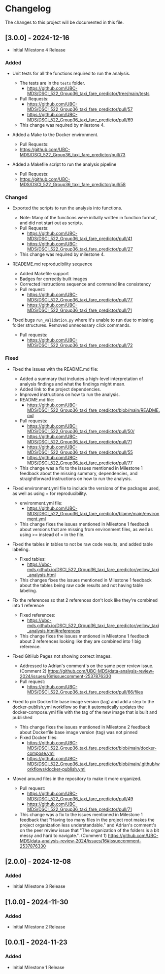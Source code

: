 # Changelog

The changes to this project will be documented in this file.

## [3.0.0] - 2024-12-16

- Initial Milestone 4 Release

### Added

- Unit tests for all the functions required to run the analysis. 
  - The tests are in the `tests` folder.
    - <https://github.com/UBC-MDS/DSCI_522_Group36_taxi_fare_predictor/tree/main/tests>
  - Pull Requests:
    - <https://github.com/UBC-MDS/DSCI_522_Group36_taxi_fare_predictor/pull/57>
    - <https://github.com/UBC-MDS/DSCI_522_Group36_taxi_fare_predictor/pull/69> 
  - This change was required by milestone 4.

- Added a Make to the Docker environment.
  - Pull Requests:
  - https://github.com/UBC-MDS/DSCI_522_Group36_taxi_fare_predictor/pull/73
 
- Added a Makefile script to run the analysis pipeline
  - Pull Requests:
  - https://github.com/UBC-MDS/DSCI_522_Group36_taxi_fare_predictor/pull/58
    
### Changed

- Exported the scripts to run the analysis into functions.
  - Note: Many of the functions were initially written in function format, and did not start out as scripts.
  - Pull Requests:
    - <https://github.com/UBC-MDS/DSCI_522_Group36_taxi_fare_predictor/pull/41> 
    - <https://github.com/UBC-MDS/DSCI_522_Group36_taxi_fare_predictor/pull/27>
  - This change was required by milestone 4.

- READEME.md reproducibility sequence
  - Added Makefile support
  - Badges for correctly built images
  - Corrected instructions sequence and command line consistency
  - Pull request:
    - https://github.com/UBC-MDS/DSCI_522_Group36_taxi_fare_predictor/pull/77
    - https://github.com/UBC-MDS/DSCI_522_Group36_taxi_fare_predictor/pull/71

- Fixed bugs `run_validation.py` where it's unable to run due to missing folder structures. Removed unnecessary click commands. 
  - Pull requests:
    - https://github.com/UBC-MDS/DSCI_522_Group36_taxi_fare_predictor/pull/72

### Fixed

- Fixed the issues with the README.md file:
  - Added a summary that includes a high-level interpretation of analysis findings and what the findings might mean.
  - Added link to the project dependencies.
  - Improved instructions on how to run the analysis.
  - README.md file:
    - <https://github.com/UBC-MDS/DSCI_522_Group36_taxi_fare_predictor/blob/main/README.md>
  - Pull requests:
    - <https://github.com/UBC-MDS/DSCI_522_Group36_taxi_fare_predictor/pull/50/> 
    - <https://github.com/UBC-MDS/DSCI_522_Group36_taxi_fare_predictor/pull/71> 
    - <https://github.com/UBC-MDS/DSCI_522_Group36_taxi_fare_predictor/pull/55>
    - <https://github.com/UBC-MDS/DSCI_522_Group36_taxi_fare_predictor/pull/77>
  - This change was a fix to the issues mentioned in Milestone 1 feedback about the missing summary, dependencies, and straightforward instructions on how to run the analysis.

- Fixed environment.yml file to include the versions of the packages used, as well as using = for reproducibility.
  - environment.yml file:
    - https://github.com/UBC-MDS/DSCI_522_Group36_taxi_fare_predictor/blame/main/environment.yml
  - This change fixes the issues mentioned in Milestone 1 feedback about versions that are missing from environment files, as well as using >= instead of = in the file.

- Fixed the tables in tables to not be raw code results, and added table labeling.
  - Fixed tables:
    - https://ubc-mds.github.io/DSCI_522_Group36_taxi_fare_predictor/yellow_taxi_analysis.html
  - This changes fixes the issues mentioned in Milestone 1 feedback about the tables being raw code results and not having table labeling.

- Fix the references so that 2 references don't look like they're combined into 1 reference
  - Fixed references:
    - https://ubc-mds.github.io/DSCI_522_Group36_taxi_fare_predictor/yellow_taxi_analysis.html#references 
  - This change fixes the issues mentioned in Milestone 1 feedback about 2 references looking like they are combined into 1 big reference.

- Fixed GitHub Pages not showing correct images. 
  - Addressed to Adrian's comment's on the same peer review issue. (Comment 2) https://github.com/UBC-MDS/data-analysis-review-2024/issues/16#issuecomment-2537876330
  - Pull request:
    - https://github.com/UBC-MDS/DSCI_522_Group36_taxi_fare_predictor/pull/66/files

- Fixed to pin Dockerfile base image version (tag) and add a step to the docker-publish.yml workflow so that it automatically updates the docker-compose.yml file with the tag of the new image that is built and published
  - This change fixes the issues mentioned in Milestone 2 feedback about Dockerfile base image version (tag) was not pinned
  - Fixed Docker files:
    - https://github.com/UBC-MDS/DSCI_522_Group36_taxi_fare_predictor/blob/main/docker-compose.yml
    - https://github.com/UBC-MDS/DSCI_522_Group36_taxi_fare_predictor/blob/main/.github/workflows/docker-publish.yml
   
- Moved around files in the repository to make it more organized.
  - Pull request:
    - https://github.com/UBC-MDS/DSCI_522_Group36_taxi_fare_predictor/pull/49
    - https://github.com/UBC-MDS/DSCI_522_Group36_taxi_fare_predictor/pull/71
  - This change was a fix to the issues mentioned in Milestone 1 feedback that "Having too many files in the project root makes the project organization less understandable." and Adrian's comment's on the peer review issue that "The organization of the folders is a bit messy and hard to navigate.". (Comment 1) https://github.com/UBC-MDS/data-analysis-review-2024/issues/16#issuecomment-2537876330

## [2.0.0] - 2024-12-08

### Added

- Initial Milestone 3 Release

## [1.0.0] - 2024-11-30

### Added

- Initial Milestone 2 Release

## [0.0.1] - 2024-11-23

### Added

- Initial Milestone 1 Release
